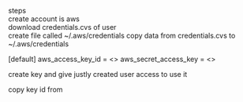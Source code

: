 steps <br/>
create account is aws  <br/>
download credentials.cvs of user  <br/>
create file called  ~/.aws/credentials
copy data from credentials.cvs to ~/.aws/credentials

[default]
aws_access_key_id = <>
aws_secret_access_key = <>

create key and give justly created user access to use it

copy key id from 
